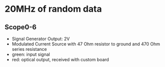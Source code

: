 # 20MHz of random data

## Scope0-6
* Signal Generator Output: 2V
* Modulated Current Source with 47 Ohm resistor to ground and 470 Ohm series
  resistance
* green: input signal
* red: optical output, received with custom board
